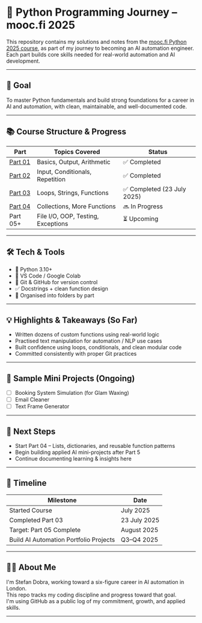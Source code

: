 # 🧠 Python Programming Journey – mooc.fi 2025

This repository contains my solutions and notes from the [mooc.fi Python 2025 course](https://programming-22.mooc.fi/), as part of my journey to becoming an AI automation engineer. Each part builds core skills needed for real-world automation and AI development.

---

## 🚀 Goal

To master Python fundamentals and build strong foundations for a career in AI and automation, with clean, maintainable, and well-documented code.

---

## 📚 Course Structure & Progress

| Part | Topics Covered | Status |
|------|----------------|--------|
| [Part 01](./part01) | Basics, Output, Arithmetic | ✅ Completed |
| [Part 02](./part02) | Input, Conditionals, Repetition | ✅ Completed |
| [Part 03](./part03) | Loops, Strings, Functions | ✅ Completed (23 July 2025) |
| [Part 04](./part04) | Collections, More Functions | 🔜 In Progress |
| Part 05+ | File I/O, OOP, Testing, Exceptions | ⏳ Upcoming |

---

## 🛠️ Tech & Tools

- 🐍 Python 3.10+
- 📝 VS Code / Google Colab
- 🐙 Git & GitHub for version control
- ✅ Docstrings + clean function design
- 📂 Organised into folders by part

---

## 💡 Highlights & Takeaways (So Far)

- Written dozens of custom functions using real-world logic
- Practised text manipulation for automation / NLP use cases
- Built confidence using loops, conditionals, and clean modular code
- Committed consistently with proper Git practices

---

## 🧪 Sample Mini Projects (Ongoing)

- [ ] Booking System Simulation (for Glam Waxing)
- [ ] Email Cleaner
- [ ] Text Frame Generator

---

## 🧭 Next Steps

- Start Part 04 – Lists, dictionaries, and reusable function patterns
- Begin building applied AI mini-projects after Part 5
- Continue documenting learning & insights here

---

## 📅 Timeline

| Milestone | Date |
|-----------|------|
| Started Course | July 2025 |
| Completed Part 03 | 23 July 2025 |
| Target: Part 05 Complete | August 2025 |
| Build AI Automation Portfolio Projects | Q3–Q4 2025 |

---

## 🧑‍💻 About Me

I'm Stefan Dobra, working toward a six-figure career in AI automation in London.  
This repo tracks my coding discipline and progress toward that goal.  
I'm using GitHub as a public log of my commitment, growth, and applied skills.

---

